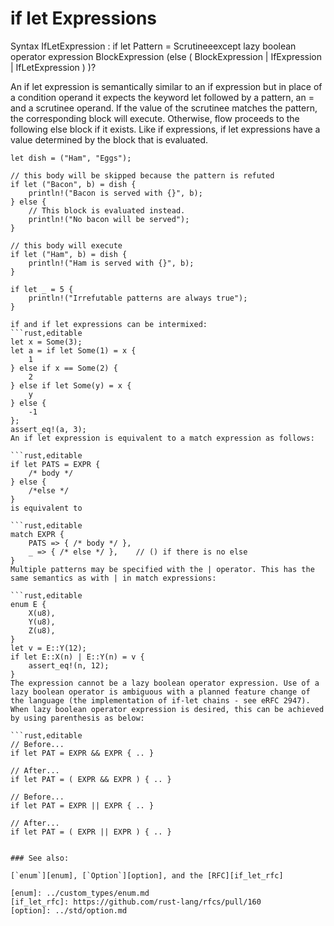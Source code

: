 # if let Expressions

Syntax
IfLetExpression :
   if let Pattern = Scrutineeexcept lazy boolean operator expression BlockExpression
   (else ( BlockExpression | IfExpression | IfLetExpression ) )?

An if let expression is semantically similar to an if expression but in place of a condition operand it expects the keyword let followed by a pattern, an = and a scrutinee operand. If the value of the scrutinee matches the pattern, the corresponding block will execute. Otherwise, flow proceeds to the following else block if it exists. Like if expressions, if let expressions have a value determined by the block that is evaluated.

```rust,editable
let dish = ("Ham", "Eggs");

// this body will be skipped because the pattern is refuted
if let ("Bacon", b) = dish {
    println!("Bacon is served with {}", b);
} else {
    // This block is evaluated instead.
    println!("No bacon will be served");
}

// this body will execute
if let ("Ham", b) = dish {
    println!("Ham is served with {}", b);
}

if let _ = 5 {
    println!("Irrefutable patterns are always true");
}

if and if let expressions can be intermixed:
```rust,editable
let x = Some(3);
let a = if let Some(1) = x {
    1
} else if x == Some(2) {
    2
} else if let Some(y) = x {
    y
} else {
    -1
};
assert_eq!(a, 3);
An if let expression is equivalent to a match expression as follows:

```rust,editable
if let PATS = EXPR {
    /* body */
} else {
    /*else */
}
is equivalent to

```rust,editable
match EXPR {
    PATS => { /* body */ },
    _ => { /* else */ },    // () if there is no else
}
Multiple patterns may be specified with the | operator. This has the same semantics as with | in match expressions:

```rust,editable
enum E {
    X(u8),
    Y(u8),
    Z(u8),
}
let v = E::Y(12);
if let E::X(n) | E::Y(n) = v {
    assert_eq!(n, 12);
}
The expression cannot be a lazy boolean operator expression. Use of a lazy boolean operator is ambiguous with a planned feature change of the language (the implementation of if-let chains - see eRFC 2947). When lazy boolean operator expression is desired, this can be achieved by using parenthesis as below:

```rust,editable
// Before...
if let PAT = EXPR && EXPR { .. }

// After...
if let PAT = ( EXPR && EXPR ) { .. }

// Before...
if let PAT = EXPR || EXPR { .. }

// After...
if let PAT = ( EXPR || EXPR ) { .. }


### See also:

[`enum`][enum], [`Option`][option], and the [RFC][if_let_rfc]

[enum]: ../custom_types/enum.md
[if_let_rfc]: https://github.com/rust-lang/rfcs/pull/160
[option]: ../std/option.md
